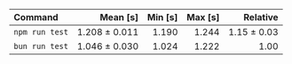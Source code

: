 | Command | Mean [s] | Min [s] | Max [s] | Relative |
|:---|---:|---:|---:|---:|
| `npm run test` | 1.208 ± 0.011 | 1.190 | 1.244 | 1.15 ± 0.03 |
| `bun run test` | 1.046 ± 0.030 | 1.024 | 1.222 | 1.00 |

